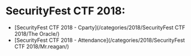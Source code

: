 # SecurityFest CTF 2018:
* [SecurityFest CTF 2018 - Cparty](/categories/2018/SecurityFest CTF 2018/The Oracle/)  
* [SecurityFest CTF 2018 - Attendance](/categories/2018/SecurityFest CTF 2018/Mr.reagan/)

